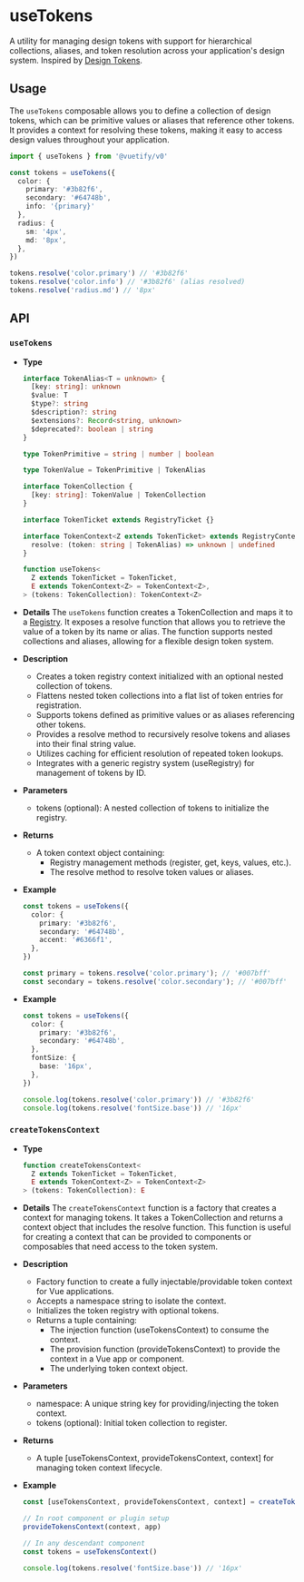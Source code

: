 <script setup>
  import DocsPageFeatures from '@/components/docs/DocsPageFeatures.vue'
</script>

# useTokens

A utility for managing design tokens with support for hierarchical collections, aliases, and token resolution across your application's design system. Inspired by [Design Tokens](https://www.designtokens.org/tr/drafts/format/#design-token).

<DocsPageFeatures />

## Usage

The `useTokens` composable allows you to define a collection of design tokens, which can be primitive values or aliases that reference other tokens. It provides a context for resolving these tokens, making it easy to access design values throughout your application.

```ts
import { useTokens } from '@vuetify/v0'

const tokens = useTokens({
  color: {
    primary: '#3b82f6',
    secondary: '#64748b',
    info: '{primary}'
  },
  radius: {
    sm: '4px',
    md: '8px',
  },
})

tokens.resolve('color.primary') // '#3b82f6'
tokens.resolve('color.info') // '#3b82f6' (alias resolved)
tokens.resolve('radius.md') // '8px'
```

## API

### `useTokens`

* **Type**
  ```ts
  interface TokenAlias<T = unknown> {
    [key: string]: unknown
    $value: T
    $type?: string
    $description?: string
    $extensions?: Record<string, unknown>
    $deprecated?: boolean | string
  }

  type TokenPrimitive = string | number | boolean

  type TokenValue = TokenPrimitive | TokenAlias

  interface TokenCollection {
    [key: string]: TokenValue | TokenCollection
  }

  interface TokenTicket extends RegistryTicket {}

  interface TokenContext<Z extends TokenTicket> extends RegistryContext<Z> {
    resolve: (token: string | TokenAlias) => unknown | undefined
  }

  function useTokens<
    Z extends TokenTicket = TokenTicket,
    E extends TokenContext<Z> = TokenContext<Z>,
  > (tokens: TokenCollection): TokenContext<Z>
  ```

* **Details**
  The `useTokens` function creates a TokenCollection and maps it to a [Registry](/composables/registration/use-registry). It exposes a resolve function that allows you to retrieve the value of a token by its name or alias. The function supports nested collections and aliases, allowing for a flexible design token system.

* **Description**
  * Creates a token registry context initialized with an optional nested collection of tokens.
  * Flattens nested token collections into a flat list of token entries for registration.
  * Supports tokens defined as primitive values or as aliases referencing other tokens.
  * Provides a resolve method to recursively resolve tokens and aliases into their final string value.
  * Utilizes caching for efficient resolution of repeated token lookups.
  * Integrates with a generic registry system (useRegistry) for management of tokens by ID.

* **Parameters**
  * tokens (optional): A nested collection of tokens to initialize the registry.

* **Returns**
  * A token context object containing:
    * Registry management methods (register, get, keys, values, etc.).
    * The resolve method to resolve token values or aliases.

* **Example**
  ```ts
  const tokens = useTokens({
    color: {
      primary: '#3b82f6',
      secondary: '#64748b',
      accent: '#6366f1',
    },
  })

  const primary = tokens.resolve('color.primary'); // '#007bff'
  const secondary = tokens.resolve('color.secondary'); // '#007bff'
  ```

* **Example**
  ```ts
  const tokens = useTokens({
    color: {
      primary: '#3b82f6',
      secondary: '#64748b',
    },
    fontSize: {
      base: '16px',
    },
  })

  console.log(tokens.resolve('color.primary')) // '#3b82f6'
  console.log(tokens.resolve('fontSize.base')) // '16px'
  ```

### `createTokensContext`

* **Type**
  ```ts
  function createTokensContext<
    Z extends TokenTicket = TokenTicket,
    E extends TokenContext<Z> = TokenContext<Z>
  > (tokens: TokenCollection): E
  ```
* **Details**
  The `createTokensContext` function is a factory that creates a context for managing tokens. It takes a TokenCollection and returns a context object that includes the resolve function. This function is useful for creating a context that can be provided to components or composables that need access to the token system.

* **Description**
  * Factory function to create a fully injectable/providable token context for Vue applications.
  * Accepts a namespace string to isolate the context.
  * Initializes the token registry with optional tokens.
  * Returns a tuple containing:
    * The injection function (useTokensContext) to consume the context.
    * The provision function (provideTokensContext) to provide the context in a Vue app or component.
    * The underlying token context object.

* **Parameters**
  * namespace: A unique string key for providing/injecting the token context.
  * tokens (optional): Initial token collection to register.

* **Returns**
  * A tuple [useTokensContext, provideTokensContext, context] for managing token context lifecycle.

* **Example**
  ```ts
  const [useTokensContext, provideTokensContext, context] = createTokensContext('my-app:tokens', tokens)

  // In root component or plugin setup
  provideTokensContext(context, app)

  // In any descendant component
  const tokens = useTokensContext()

  console.log(tokens.resolve('fontSize.base')) // '16px'
  ```
